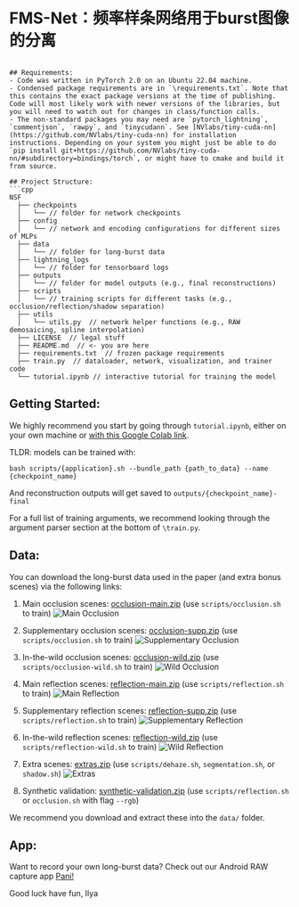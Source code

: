 
# FMS-Net：频率样条网络用于burst图像的分离

```

## Requirements:
- Code was written in PyTorch 2.0 on an Ubuntu 22.04 machine.
- Condensed package requirements are in `\requirements.txt`. Note that this contains the exact package versions at the time of publishing. Code will most likely work with newer versions of the libraries, but you will need to watch out for changes in class/function calls.
- The non-standard packages you may need are `pytorch_lightning`, `commentjson`, `rawpy`, and `tinycudann`. See [NVlabs/tiny-cuda-nn](https://github.com/NVlabs/tiny-cuda-nn) for installation instructions. Depending on your system you might just be able to do `pip install git+https://github.com/NVlabs/tiny-cuda-nn/#subdirectory=bindings/torch`, or might have to cmake and build it from source.

## Project Structure:
```cpp
NSF
  ├── checkpoints  
  │   └── // folder for network checkpoints
  ├── config
  │   └── // network and encoding configurations for different sizes of MLPs
  ├── data  
  │   └── // folder for long-burst data
  ├── lightning_logs  
  │   └── // folder for tensorboard logs
  ├── outputs  
  │   └── // folder for model outputs (e.g., final reconstructions) 
  ├── scripts  
  │   └── // training scripts for different tasks (e.g., occlusion/reflection/shadow separation)
  ├── utils  
  │   └── utils.py  // network helper functions (e.g., RAW demosaicing, spline interpolation)
  ├── LICENSE  // legal stuff
  ├── README.md  // <- you are here
  ├── requirements.txt  // frozen package requirements
  ├── train.py  // dataloader, network, visualization, and trainer code
  └── tutorial.ipynb // interactive tutorial for training the model
  ```
## Getting Started:
We highly recommend you start by going through `tutorial.ipynb`, either on your own machine or [with this Google Colab link](https://colab.research.google.com/github/princeton-computational-imaging/NSF/blob/main/tutorial.ipynb). 

TLDR: models can be trained with:

`bash scripts/{application}.sh --bundle_path {path_to_data} --name {checkpoint_name}`

And reconstruction outputs will get saved to `outputs/{checkpoint_name}-final`

For a full list of training arguments, we recommend looking through the argument parser section at the bottom of `\train.py`.

## Data:
You can download the long-burst data used in the paper (and extra bonus scenes) via the following links:

 1. Main occlusion scenes: [occlusion-main.zip](https://soap.cs.princeton.edu/nsf/data/occlusion-main.zip) (use `scripts/occlusion.sh` to train)
 ![Main Occlusion](.figs/occ-main.png)

  2. Supplementary occlusion scenes: [occlusion-supp.zip](https://soap.cs.princeton.edu/nsf/data/occlusion-supp.zip) (use `scripts/occlusion.sh` to train)
 ![Supplementary Occlusion](.figs/occ-supp.png)

   3. In-the-wild occlusion scenes: [occlusion-wild.zip](https://soap.cs.princeton.edu/nsf/data/occlusion-wild.zip) (use `scripts/occlusion-wild.sh` to train)
 ![Wild Occlusion](.figs/occ-wild.png)

  4. Main reflection scenes: [reflection-main.zip](https://soap.cs.princeton.edu/nsf/data/reflection-main.zip) (use `scripts/reflection.sh` to train)
 ![Main Reflection](.figs/ref-main.png)

  5. Supplementary reflection scenes: [reflection-supp.zip](https://soap.cs.princeton.edu/nsf/data/reflection-supp.zip) (use `scripts/reflection.sh` to train)
 ![Supplementary Reflection](.figs/ref-supp.png)

   6. In-the-wild reflection scenes: [reflection-wild.zip](https://soap.cs.princeton.edu/nsf/data/reflection-wild.zip) (use `scripts/reflection-wild.sh` to train)
 ![Wild Reflection](.figs/ref-wild.png)

   7. Extra scenes: [extras.zip](https://soap.cs.princeton.edu/nsf/data/extras.zip) (use `scripts/dehaze.sh`, `segmentation.sh`, or `shadow.sh`)
 ![Extras](.figs/extras.png)

   7. Synthetic validation: [synthetic-validation.zip](https://soap.cs.princeton.edu/nsf/data/synthetic-validation.zip) (use `scripts/reflection.sh` or `occlusion.sh` with flag `--rgb`)

We recommend you download and extract these into the `data/` folder.

## App:
Want to record your own long-burst data? Check out our Android RAW capture app [Pani!](https://github.com/Ilya-Muromets/Pani)

Good luck have fun,
Ilya
